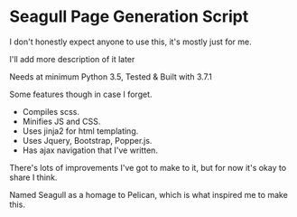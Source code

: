 # Seagull Page Generation Script

I don't honestly expect anyone to use this, it's mostly just for me.

I'll add more description of it later

Needs at minimum Python 3.5, Tested & Built with 3.7.1

Some features though in case I forget.
* Compiles scss.
* Minifies JS and CSS.
* Uses jinja2 for html templating.
* Uses Jquery, Bootstrap, Popper.js.
* Has ajax navigation that I've written.


There's lots of improvements I've got to make to it, but for now it's okay to share I think.

Named Seagull as a homage to Pelican, which is what inspired me to make this.
